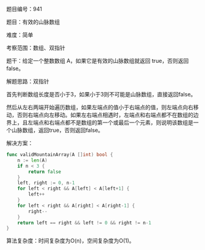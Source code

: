 题目编号：941

题目：有效的山脉数组

难度：简单

考察范围：数组、双指针

题干：给定一个整数数组 A，如果它是有效的山脉数组就返回 true，否则返回 false。

解题思路：双指针

首先判断数组长度是否小于3，如果小于3则不可能是山脉数组，直接返回false。

然后从左右两端开始遍历数组，如果左端点的值小于右端点的值，则左端点向右移动，否则右端点向左移动。如果左右端点相遇时，左端点和右端点都不在数组的边界上，且左端点和右端点都不是数组的第一个或最后一个元素，则说明该数组是一个山脉数组，返回true，否则返回false。

解决方案：

```go
func validMountainArray(A []int) bool {
    n := len(A)
    if n < 3 {
        return false
    }
    left, right := 0, n-1
    for left < right && A[left] < A[left+1] {
        left++
    }
    for left < right && A[right] < A[right-1] {
        right--
    }
    return left == right && left != 0 && right != n-1
}
```

算法复杂度：时间复杂度为O(n)，空间复杂度为O(1)。